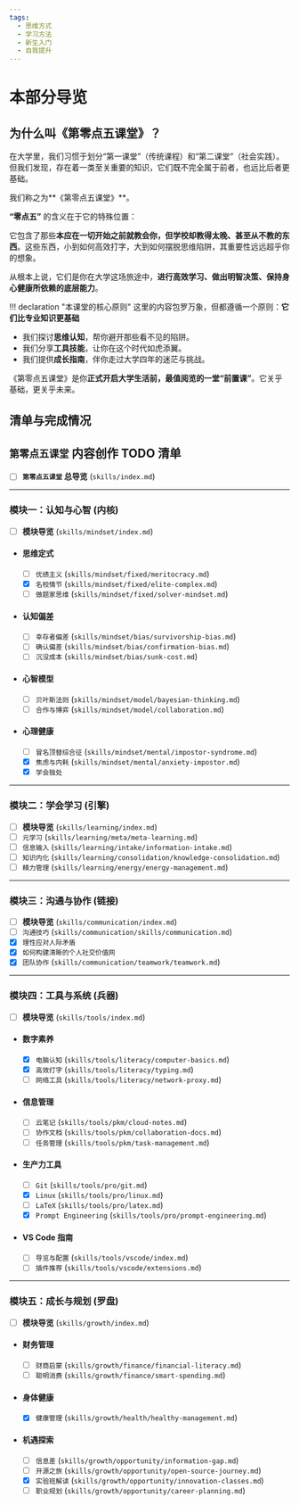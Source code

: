 ```yaml
---
tags:
  - 思维方式
  - 学习方法
  - 新生入门
  - 自我提升
---
```


# 本部分导览

## 为什么叫《第零点五课堂》？

在大学里，我们习惯于划分“第一课堂”（传统课程）和“第二课堂”（社会实践）。但我们发现，存在着一类至关重要的知识，它们既不完全属于前者，也远比后者更基础。

我们称之为**《第零点五课堂》**。

**“零点五”** 的含义在于它的特殊位置：

它包含了那些**本应在一切开始之前就教会你，但学校却教得太晚、甚至从不教的东西**。这些东西，小到如何高效打字，大到如何摆脱思维陷阱，其重要性远远超乎你的想象。

从根本上说，它们是你在大学这场旅途中，**进行高效学习、做出明智决策、保持身心健康所依赖的底层能力**。

!!! declaration "本课堂的核心原则"
    这里的内容包罗万象，但都遵循一个原则：**它们比专业知识更基础**

-   我们探讨**思维认知**，帮你避开那些看不见的陷阱。
-   我们分享**工具技能**，让你在这个时代如虎添翼。
-   我们提供**成长指南**，伴你走过大学四年的迷茫与挑战。

《第零点五课堂》是你**正式开启大学生活前，最值阅览的一堂“前置课”**。它关乎基础，更关乎未来。

## 清单与完成情况

## `第零点五课堂` 内容创作 TODO 清单

- [ ] **`第零点五课堂` 总导览** (`skills/index.md`)

---

### 模块一：认知与心智 (内核)
- [ ] **模块导览** (`skills/mindset/index.md`)
- #### 思维定式
    - [ ] `优绩主义` (`skills/mindset/fixed/meritocracy.md`)
    - [x] `名校情节` (`skills/mindset/fixed/elite-complex.md`)
    - [ ] `做题家思维` (`skills/mindset/fixed/solver-mindset.md`)
- #### 认知偏差
    - [ ] `幸存者偏差` (`skills/mindset/bias/survivorship-bias.md`)
    - [ ] `确认偏差` (`skills/mindset/bias/confirmation-bias.md`)
    - [ ] `沉没成本` (`skills/mindset/bias/sunk-cost.md`)
- #### 心智模型
    - [ ] `贝叶斯法则` (`skills/mindset/model/bayesian-thinking.md`)
    - [ ] `合作与博弈` (`skills/mindset/model/collaboration.md`)
- #### 心理健康
    - [ ] `冒名顶替综合征` (`skills/mindset/mental/impostor-syndrome.md`)
    - [x] `焦虑与内耗` (`skills/mindset/mental/anxiety-impostor.md`)
    - [x] `学会独处` 

---

### 模块二：学会学习 (引擎)
- [ ] **模块导览** (`skills/learning/index.md`)
- [ ] `元学习` (`skills/learning/meta/meta-learning.md`)
- [ ] `信息输入` (`skills/learning/intake/information-intake.md`)
- [ ] `知识内化` (`skills/learning/consolidation/knowledge-consolidation.md`)
- [ ] `精力管理` (`skills/learning/energy/energy-management.md`)

---

### 模块三：沟通与协作 (链接)
- [ ] **模块导览** (`skills/communication/index.md`)
- [ ] `沟通技巧` (`skills/communication/skills/communication.md`)
- [x] `理性应对人际矛盾`
- [x] `如何构建清晰的个人社交价值网` 
- [x] `团队协作` (`skills/communication/teamwork/teamwork.md`)

---

### 模块四：工具与系统 (兵器)
- [ ] **模块导览** (`skills/tools/index.md`)
- #### 数字素养
    - [x] `电脑认知` (`skills/tools/literacy/computer-basics.md`)
    - [x] `高效打字` (`skills/tools/literacy/typing.md`)
    - [ ] `网络工具` (`skills/tools/literacy/network-proxy.md`)
- #### 信息管理
    - [ ] `云笔记` (`skills/tools/pkm/cloud-notes.md`)
    - [ ] `协作文档` (`skills/tools/pkm/collaboration-docs.md`)
    - [ ] `任务管理` (`skills/tools/pkm/task-management.md`)
- #### 生产力工具
    - [ ] `Git` (`skills/tools/pro/git.md`)
    - [x] `Linux` (`skills/tools/pro/linux.md`)
    - [ ] `LaTeX` (`skills/tools/pro/latex.md`)
    - [x] `Prompt Engineering` (`skills/tools/pro/prompt-engineering.md`)
- #### VS Code 指南
    - [ ] `导览与配置` (`skills/tools/vscode/index.md`)
    - [ ] `插件推荐` (`skills/tools/vscode/extensions.md`)

---

### 模块五：成长与规划 (罗盘)
- [ ] **模块导览** (`skills/growth/index.md`)
- #### 财务管理
    - [ ] `财商启蒙` (`skills/growth/finance/financial-literacy.md`)
    - [ ] `聪明消费` (`skills/growth/finance/smart-spending.md`)
- #### 身体健康
    - [x] `健康管理` (`skills/growth/health/healthy-management.md`)
- #### 机遇探索
    - [ ] `信息差` (`skills/growth/opportunity/information-gap.md`)
    - [ ] `开源之旅` (`skills/growth/opportunity/open-source-journey.md`)
    - [x] `实验班解读` (`skills/growth/opportunity/innovation-classes.md`)
    - [ ] `职业规划` (`skills/growth/opportunity/career-planning.md`)

